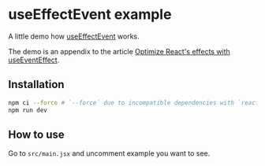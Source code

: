 # useEffectEvent example

A little demo how [useEffectEvent](https://react.dev/learn/separating-events-from-effects) works.

The demo is an appendix to the article [Optimize React's effects with useEventEffect](https://p8w.io/guides/react-use-event-effect/).

## Installation

```bash
npm ci --force # `--force` due to incompatible dependencies with `react@experimental`
npm run dev
```

## How to use

Go to `src/main.jsx` and uncomment example you want to see.
